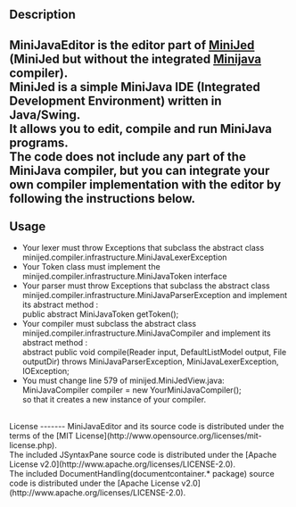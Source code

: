 Description
-----------
MiniJavaEditor is the editor part of [MiniJed](http://gmigdos.wordpress.com/2010/04/01/minijed-minijava-ide/) (MiniJed but without the integrated [Minijava](http://www.cambridge.org/us/features/052182060X/) compiler).<br/>
MiniJed is a simple MiniJava IDE (Integrated Development Environment) written in Java/Swing.<br/>
It allows you to edit, compile and run MiniJava programs.<br/>
The code does not include any part of the MiniJava compiler, but you can integrate your own compiler implementation with the editor by following the instructions below.<br/>
<br/>
Usage
-----
* Your lexer must throw Exceptions that subclass the abstract class minijed.compiler.infrastructure.MiniJavaLexerException
* Your Token class must implement the minijed.compiler.infrastructure.MiniJavaToken interface
* Your parser must throw Exceptions that subclass the abstract class minijed.compiler.infrastructure.MiniJavaParserException and implement its abstract method : <br/>
public abstract MiniJavaToken getToken();<br/>
* Your compiler must subclass the abstract class minijed.compiler.infrastructure.MiniJavaCompiler and implement its abstract method :<br/>
abstract public void compile(Reader input, DefaultListModel output, File outputDir) throws MiniJavaParserException, MiniJavaLexerException, IOException;<br/>
* You must change line 579 of minijed.MiniJedView.java:<br/>
MiniJavaCompiler compiler = new YourMiniJavaCompiler();<br/>
so that it creates a new instance of your compiler.
<br/>
License
-------
MiniJavaEditor and its source code is distributed under the terms of the [MIT License](http://www.opensource.org/licenses/mit-license.php).<br/>
The included JSyntaxPane source code is distributed under the [Apache License v2.0](http://www.apache.org/licenses/LICENSE-2.0).<br/>
The included DocumentHandling(documentcontainer.* package) source code is distributed under the [Apache License v2.0](http://www.apache.org/licenses/LICENSE-2.0).<br/>
<br/>
